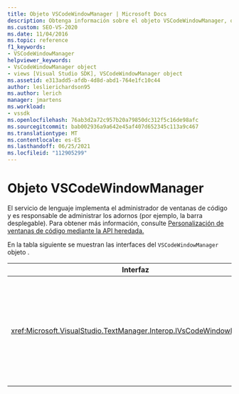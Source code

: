 ```yaml
---
title: Objeto VSCodeWindowManager | Microsoft Docs
description: Obtenga información sobre el objeto VSCodeWindowManager, que es responsable de administrar los adornos, por ejemplo, la barra desplegable.
ms.custom: SEO-VS-2020
ms.date: 11/04/2016
ms.topic: reference
f1_keywords:
- VSCodeWindowManager
helpviewer_keywords:
- VsCodeWindowManager object
- views [Visual Studio SDK], VSCodeWindowManager object
ms.assetid: e313add5-afdb-4d8d-abd1-764e1fc10c44
author: leslierichardson95
ms.author: lerich
manager: jmartens
ms.workload:
- vssdk
ms.openlocfilehash: 76ab3d2a72c957b20a79850dc312f5c16de98afc
ms.sourcegitcommit: bab002936a9a642e45af407d652345c113a9c467
ms.translationtype: MT
ms.contentlocale: es-ES
ms.lasthandoff: 06/25/2021
ms.locfileid: "112905299"
---
```

# <a name="vscodewindowmanager-object"></a>Objeto VSCodeWindowManager

El servicio de lenguaje implementa el administrador de ventanas de código y es responsable de administrar los adornos (por ejemplo, la barra desplegable). Para obtener más información, consulte [Personalización de ventanas de código mediante la API heredada.](/previous-versions/visualstudio/visual-studio-2015/extensibility/customizing-code-windows-by-using-the-legacy-api?preserve-view=true&view=vs-2015)

En la tabla siguiente se muestran las interfaces del `VSCodeWindowManager` objeto .

|Interfaz|Descripción|
|---------------|-----------------|
|<xref:Microsoft.VisualStudio.TextManager.Interop.IVsCodeWindowManager>|Permite agregar o quitar adornos (por ejemplo, barras desplegables) en una ventana de código o quitarse de esta.|